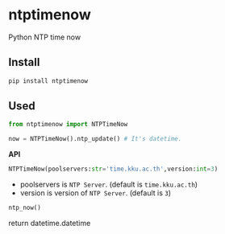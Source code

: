 # ntptimenow
Python NTP time now

## Install

```sh
pip install ntptimenow
```

## Used

```python
from ntptimenow import NTPTimeNow

now = NTPTimeNow().ntp_update() # It's datetime.
```

**API**

```python
NTPTimeNow(poolservers:str='time.kku.ac.th',version:int=3)
```
- poolservers is `NTP Server`. (default is `time.kku.ac.th`)
- version is version of  `NTP Server`. (default is `3`)

```python
ntp_now()
```

return datetime.datetime
